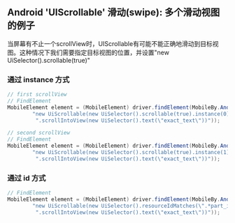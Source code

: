 ## Android 'UIScrollable' 滑动(swipe): 多个滑动视图的例子

当屏幕有不止一个scrollView时，UIScrollable有可能不能正确地滑动到目标视图。这种情况下我们需要指定目标视图的位置，并设置"new UiSelector().scrollable(true)" 

### 通过 instance 方式

```java
// first scrollView
// FindElement
MobileElement element = (MobileElement) driver.findElement(MobileBy.AndroidUIAutomator(
        "new UiScrollable(new UiSelector().scrollable(true).instance(0))" +
         ".scrollIntoView(new UiSelector().text(\"exact_text\"))"));

// second scrollView
// FindElement
MobileElement element = (MobileElement) driver.findElement(MobileBy.AndroidUIAutomator(
        "new UiScrollable(new UiSelector().scrollable(true).instance(1))" +
         ".scrollIntoView(new UiSelector().text(\"exact_text\"))"));

```

### 通过 id 方式

```java
// FindElement
MobileElement element = (MobileElement) driver.findElement(MobileBy.AndroidUIAutomator(
        "new UiScrollable(new UiSelector().resourceIdMatches(\".*part_id.*\").scrollable(true))" +
         ".scrollIntoView(new UiSelector().text(\"exact_text\"))"));

```


